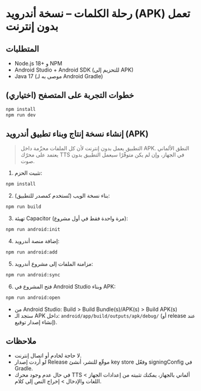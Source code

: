 # رحلة الكلمات – نسخة أندرويد (APK) تعمل بدون إنترنت

## المتطلبات
- Node.js 18+ و NPM
- Android Studio + Android SDK (للتحزيم إلى APK)
- Java 17 (موصى به لـ Android Gradle)

## خطوات التجربة على المتصفح (اختياري)
```bash
npm install
npm run dev
```

## إنشاء نسخة إنتاج وبناء تطبيق أندرويد (APK)
> التطبيق يعمل بدون إنترنت لأن كل الملفات محزّمة داخل APK. النطق الألماني يعتمد على محرّك TTS في الجهاز، وإن لم يكن متوفّرًا سيعمل التطبيق بدون صوت.

1) تثبيت الحزم:
```bash
npm install
```

2) بناء نسخة الويب (تُستخدم كمصدر للتطبيق):
```bash
npm run build
```

3) تهيئة Capacitor (مرة واحدة فقط في أول مشروع):
```bash
npm run android:init
```

4) إضافة منصة أندرويد:
```bash
npm run android:add
```

5) مزامنة الملفات إلى مشروع أندرويد:
```bash
npm run android:sync
```

6) فتح المشروع في Android Studio وبناء APK:
```bash
npm run android:open
```
- من Android Studio: Build > Build Bundle(s)/APK(s) > Build APK(s)
- ستجد الـ APK داخل: `android/app/build/outputs/apk/debug/` (أو release عند إنشاء إصدار توقيع).

## ملاحظات
- لا حاجة لخادم أو اتصال إنترنت.
- لو أردت إصدار Release موقّع للنشر، أنشئ key store وفعّل signingConfig في Gradle.
- في حال عدم وجود محرك TTS ألماني بالجهاز، يمكنك تثبيته من إعدادات الجهاز > اللغات والإدخال > إخراج النص إلى كلام.
